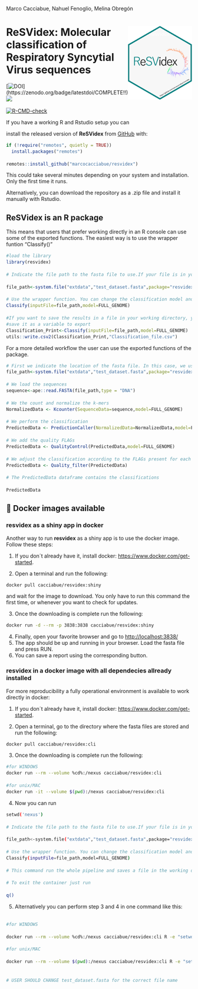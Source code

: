 Marco Cacciabue, Nahuel Fenoglio, Melina Obregón

<!-- README.md is generated from README.Rmd. Please edit that file -->

# **ReSVidex**: <img src='man/figures/hex.png' style="float:right; height:200px;" /> Molecular classification of Respiratory Syncytial Virus sequences

<!-- badges: start -->

[![DOI](https://zenodo.org/badge/COMPLETE!!)](https://zenodo.org/badge/latestdoi/COMPLETE!!)
[![](https://img.shields.io/badge/lifecycle-experimental-orange.svg)](https://www.tidyverse.org/lifecycle/#experimental)

[![R-CMD-check](https://github.com/marcocacciabue/resvidex/actions/workflows/R-CMD-check.yaml/badge.svg)](https://github.com/marcocacciabue/resvidex/actions/workflows/R-CMD-check.yaml)
<!-- badges: end --> If you have a working R and Rstudio setup you can
install the released version of **ReSVidex** from
[GitHub](https://github.com/) with:

``` r
if (!require("remotes", quietly = TRUE))
  install.packages("remotes")
  
remotes::install_github("marcocacciabue/resvidex")
```

This could take several minutes depending on your system and
installation. Only the first time it runs.

Alternatively, you can download the repository as a .zip file and
install it manually with Rstudio.

## **ReSVidex** is an R package

This means that users that prefer working directly in an R console can
use some of the exported functions. The easiest way is to use the
wrapper funtion “Classify()”

``` r
#load the library
library(resvidex)

# Indicate the file path to the fasta file to use.If your file is in your working directory you need to simply indicate the file name. In this case, we use a test file provided with the package itself. 

file_path<-system.file("extdata","test_dataset.fasta",package="resvidex")

# Use the wrapper function. You can change the classification model and pass other arguments
Classify(inputFile=file_path,model=FULL_GENOME)

#If you want to save the results in a file in your working directory, you can run the pipeline and
#save it as a variable to export
Classification_Print<-Classify(inputFile=file_path,model=FULL_GENOME)
utils::write.csv2(Classification_Print,"Classification_file.csv")
```

For a more detailed workflow the user can use the exported functions of
the package.

``` r
# First we indicate the location of the fasta file. In this case, we use a test file provided with the package itself.
file_path<-system.file("extdata","test_dataset.fasta",package="resvidex")

# We load the sequences
sequence<-ape::read.FASTA(file_path,type = "DNA")

# We the count and normalize the k-mers
NormalizedData <- Kcounter(SequenceData=sequence,model=FULL_GENOME)

# We perform the classification
PredictedData <- PredictionCaller(NormalizedData=NormalizedData,model=FULL_GENOME)

# We add the quality FLAGs
PredictedData <- QualityControl(PredictedData,model=FULL_GENOME)

# We adjust the classification according to the FLAGs present for each sample:
PredictedData <- Quality_filter(PredictedData)

# The PredictedData dataframe contains the classifications

PredictedData
```
## :whale: Docker images available

### **resvidex** as a shiny app in docker

Another way to run **resvidex** as a shiny app is to use the docker
image. Follow these steps:

1.  If you don´t already have it, install docker:
    <https://www.docker.com/get-started>.

2.  Open a terminal and run the following:

``` bash
docker pull cacciabue/resvidex:shiny
```

and wait for the image to download. You only have to run this command
the first time, or whenever you want to check for updates.

3.  Once the downloading is complete run the following:

``` bash
docker run -d --rm -p 3838:3838 cacciabue/resvidex:shiny
```

4.  Finally, open your favorite browser and go to
    <http://localhost:3838/>
5.  The app should be up and running in your browser. Load the fasta
    file and press RUN.
6.  You can save a report using the corresponding button.

### **resvidex** in a docker image with all dependecies allready installed

For more reproducibility a fully operational environment is available to
work directly in docker:

1.  If you don´t already have it, install docker:
    <https://www.docker.com/get-started>.

2.  Open a terminal, go to the directory where the fasta files are
    stored and run the following:

``` bash
docker pull cacciabue/resvidex:cli
```

3.  Once the downloading is complete run the following:

``` bash
#for WINDOWS 
docker run --rm --volume %cd%:/nexus cacciabue/resvidex:cli

#for unix/MAC
docker run -it --volume $(pwd):/nexus cacciabue/resvidex:cli
```

4.  Now you can run

``` bash
setwd('nexus')

# Indicate the file path to the fasta file to use.If your file is in your working directory you need to simply indicate the file name. In this case, we use a test file provided with the package itself. 

file_path<-system.file("extdata","test_dataset.fasta",package="resvidex")

# Use the wrapper function. You can change the classification model and pass other arguments
Classify(inputFile=file_path,model=FULL_GENOME)

# This command run the whole pipeline and saves a file in the working directory a "Results.csv" by default. You can change the name file setting the "outputFile" parameter.

# To exit the container just run

q()
```

5.  Alternatively you can perform step 3 and 4 in one command like this:

``` bash

#for WINDOWS 

docker run --rm --volume %cd%:/nexus cacciabue/resvidex:cli R -e "setwd('nexus');library('resvidex');Classify(inputFile='test_dataset.fasta',model=FULL_GENOME)"

#for unix/MAC

docker run --rm --volume $(pwd):/nexus cacciabue/resvidex:cli R -e "setwd('nexus');library('resvidex');Classify(inputFile='test_dataset.fasta',model=FULL_GENOME)"


# USER SHOULD CHANGE test_dataset.fasta for the correct file name
